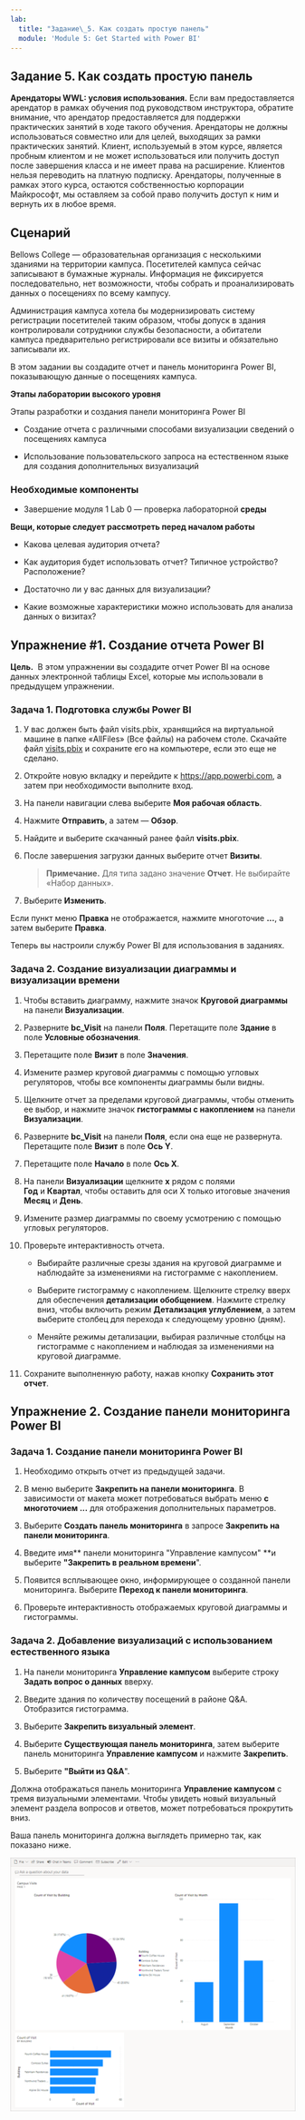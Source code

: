 ```yaml
---
lab:
  title: "Задание\_5. Как создать простую панель"
  module: 'Module 5: Get Started with Power BI'
---
```


## Задание 5. Как создать простую панель

**Арендаторы WWL: условия использования.** Если вам предоставляется арендатор в рамках обучения под руководством инструктора, обратите внимание, что арендатор предоставляется для поддержки практических занятий в ходе такого обучения. Арендаторы не должны использоваться совместно или для целей, выходящих за рамки практических занятий. Клиент, используемый в этом курсе, является пробным клиентом и не может использоваться или получить доступ после завершения класса и не имеет права на расширение. Клиентов нельзя переводить на платную подписку. Арендаторы, полученные в рамках этого курса, остаются собственностью корпорации Майкрософт, мы оставляем за собой право получить доступ к ним и вернуть их в любое время. 

## Сценарий

Bellows College — образовательная организация с несколькими зданиями на территории кампуса. Посетителей кампуса сейчас записывают в бумажные журналы. Информация не фиксируется последовательно, нет возможности, чтобы собрать и проанализировать данных о посещениях по всему кампусу.

Администрация кампуса хотела бы модернизировать систему регистрации посетителей таким образом, чтобы допуск в здания контролировали сотрудники службы безопасности, а обитатели кампуса предварительно регистрировали все визиты и обязательно записывали их.

В этом задании вы создадите отчет и панель мониторинга Power BI, показывающую данные о посещениях кампуса.

**Этапы лаборатории высокого уровня**

Этапы разработки и создания панели мониторинга Power BI

- Создание отчета с различными способами визуализации сведений о посещениях кампуса

- Использование пользовательского запроса на естественном языке для создания дополнительных визуализаций

### Необходимые компоненты

- Завершение модуля 1 Lab 0 — проверка лабораторной **среды**

**Вещи, которые следует рассмотреть перед началом работы**

- Какова целевая аудитория отчета?

- Как аудитория будет использовать отчет? Типичное устройство? Расположение?

- Достаточно ли у вас данных для визуализации?

- Какие возможные характеристики можно использовать для анализа данных о визитах?

## Упражнение #1. Создание отчета Power BI

**Цель.**  В этом упражнении вы создадите отчет Power BI на основе данных электронной таблицы Excel, которые мы использовали в предыдущем упражнении.

### Задача 1. Подготовка службы Power BI

1. У вас должен быть файл visits.pbix, хранящийся на виртуальной машине в папке «AllFiles» (Все файлы) на рабочем столе. Скачайте файл [visits.pbix](https://github.com/MicrosoftLearning/PL-900-Microsoft-Power-Platform-Fundamentals/raw/master/Allfiles/visits.pbix) и сохраните его на компьютере, если это еще не сделано.

1. Откройте новую вкладку и перейдите к https://app.powerbi.com, а затем при необходимости выполните вход.

1. На панели навигации слева выберите **Моя рабочая область**.

1. Нажмите **Отправить**, а затем — **Обзор**.

1. Найдите и выберите скачанный ранее файл **visits.pbix**.

1. После завершения загрузки данных выберите отчет **Визиты**.

    >**Примечание.** Для типа задано значение **Отчет**. Не выбирайте «Набор данных».

1. Выберите **Изменить**.

Если пункт меню **Правка** не отображается, нажмите многоточие **...**, а затем выберите **Правка**.

Теперь вы настроили службу Power BI для использования в заданиях.

### Задача 2. Создание визуализации диаграммы и визуализации времени

1. Чтобы вставить диаграмму, нажмите значок **Круговой диаграммы** на панели **Визуализации**.

1. Разверните **bc_Visit** на панели **Поля**. Перетащите поле **Здание** в поле **Условные обозначения**.

1. Перетащите поле **Визит** в поле **Значения**.

1. Измените размер круговой диаграммы с помощью угловых регуляторов, чтобы все компоненты диаграммы были видны.

1. Щелкните отчет за пределами круговой диаграммы, чтобы отменить ее выбор, и нажмите значок **гистограммы с накоплением** на панели **Визуализации**.

1. Разверните **bc_Visit** на панели **Поля**, если она еще не развернута. Перетащите поле **Визит** в поле **Ось Y**.

1. Перетащите поле **Начало** в поле **Ось X**.

1. На панели **Визуализации** щелкните **x** рядом с полями **Год** и **Квартал**, чтобы оставить для оси X только итоговые значения **Месяц** и **День**.

1. Измените размер диаграммы по своему усмотрению с помощью угловых регуляторов.

1. Проверьте интерактивность отчета.

    - Выбирайте различные срезы здания на круговой диаграмме и наблюдайте за изменениями на гистограмме с накоплением.

    - Выберите гистограмму с накоплением. Щелкните стрелку вверх для обеспечения **детализации обобщением**. Нажмите стрелку вниз, чтобы включить режим **Детализация углублением**, а затем выберите столбец для перехода к следующему уровню (дням).

    - Меняйте режимы детализации, выбирая различные столбцы на гистограмме с накоплением и наблюдая за изменениями на круговой диаграмме.

1. Сохраните выполненную работу, нажав кнопку **Сохранить этот отчет**.

## Упражнение 2. Создание панели мониторинга Power BI

### Задача 1. Создание панели мониторинга Power BI

1. Необходимо открыть отчет из предыдущей задачи.

1. В меню выберите **Закрепить на панели мониторинга**. В зависимости от макета может потребоваться выбрать меню **с многоточием ...** для отображения дополнительных параметров.

1. Выберите **Создать панель мониторинга** в запросе **Закрепить на панели мониторинга**.

1. Введите имя** панели мониторинга "Управление кампусом" **и выберите **"Закрепить в реальном времени**".

1. Появится всплывающее окно, информирующее о созданной панели мониторинга. Выберите **Переход к панели мониторинга**.

1. Проверьте интерактивность отображаемых круговой диаграммы и гистограммы.

### Задача 2. Добавление визуализаций с использованием естественного языка

1. На панели мониторинга **Управление кампусом** выберите строку **Задать вопрос о данных** вверху.

1. Введите здания по количеству посещений в районе Q&A. Отобразится гистограмма.

1. Выберите **Закрепить визуальный элемент**.

1. Выберите **Существующая панель мониторинга**, затем выберите панель мониторинга **Управление кампусом** и нажмите **Закрепить**.

1. Выберите **"Выйти из Q&amp;A**".

Должна отображаться панель мониторинга **Управление кампусом** с тремя визуальными элементами. Чтобы увидеть новый визуальный элемент раздела вопросов и ответов, может потребоваться прокрутить вниз.

Ваша панель мониторинга должна выглядеть примерно так, как показано ниже.

[![Снимок экрана: только что созданная панель мониторинга](media/lab-5-power-bi-01.png)](https://github.com/MicrosoftLearning/PL-900-Microsoft-Power-Platform-Fundamentals/blob/master/Instructions/Labs/media/5-powerbi-result.png)

 
